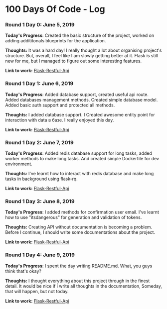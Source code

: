 # 100 Days Of Code - Log

### Round 1 Day 0: June 5, 2019

**Today's Progress**: Created the basic structure of the project, worked on adding addititonals blueprints for the application.

**Thoughts:** It was a hard day!  I really thought a lot about organising project's structure. But, overall, I feel like I am slowly getting better at it. Flask is still new for me, but I managed to figure out some interesting features.

**Link to work:** [Flask-Restful-Api](https://github.com/trssoff/flask-restful-api)

### Round 1 Day 1: June 6, 2019

**Today's Progress**: Added database support, created useful api route. Added databases management methods. Created simple database model. Added basic auth support and protected all methods.

**Thoughts:** I added database support. I Created awesome entity point for interaction with data в базе. I really enjoyed this day.

**Link to work:** [Flask-Restful-Api](https://github.com/trssoff/flask-restful-api)

### Round 1 Day 2: June 7, 2019

**Today's Progress**: Added redis database support for long tasks, added worker methods to make long tasks. And created simple Dockerfile for dev environment.

**Thoughts:** I've learnt how to interact with redis database and make  long tasks in background using flask-rq.

**Link to work:** [Flask-Restful-Api](https://github.com/trssoff/flask-restful-api)

### Round 1 Day 3: June 8, 2019

**Today's Progress**: I added methods for confirmation user email. I've learnt how to use "itsdangerous" for generation and validation of tokens.  

**Thoughts:** Creating API without documentation is becoming a problem. Before I continue, I should write some documentations about the project. 

**Link to work:** [Flask-Restful-Api](https://github.com/trssoff/flask-restful-api)

### Round 1 Day 4: June 9, 2019

**Today's Progress**: I spent the day writing README.md. What, you guys think that's okay?  

**Thoughts:** I thought everything about this project through in the finest detail. It would be nice if i write all thoughts in the documentation, Someday, that will happen, but not today. 

**Link to work:** [Flask-Restful-Api](https://github.com/trssoff/flask-restful-api)
